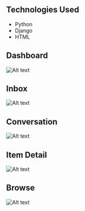 ## Technologies Used

- Python
- Django
- HTML

## Dashboard
![Alt text](market/images/Dashboard.png "Dashboard")
## Inbox
![Alt text](market/images/Inbox.png "Inbox")
## Conversation
![Alt text](market/images/Conversation.png "Conversation")
## Item Detail
![Alt text](market/images/Item_Detail.png "Item Detail")
## Browse
![Alt text](market/images/Browse.png "Browse")
